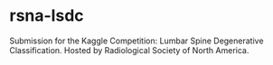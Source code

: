 # rsna-lsdc
Submission for the Kaggle Competition: Lumbar Spine Degenerative Classification. Hosted by Radiological Society of North America.
